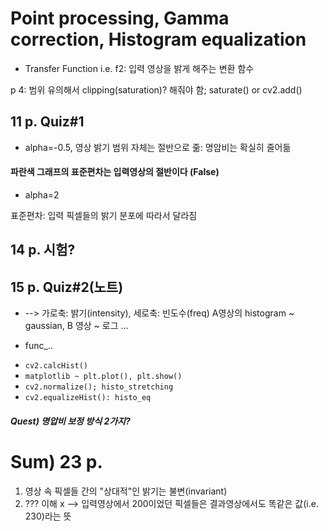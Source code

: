 # Point processing, Gamma correction, Histogram equalization
* Transfer Function
i.e. f2: 입력 영상을 밝게 해주는 변환 함수

p 4: 범위 유의해서 clipping(saturation)? 해줘야 함; saturate() or cv2.add()

## 11 p. Quiz#1
- alpha=-0.5, 영상 밝기 범위 자체는 절반으로 줆: 명암비는 확실히 줄어듦
#### 파란색 그래프의 표준편차는 입력영상의 절반이다 (False)
- alpha=2 

표준편차: 입력 픽셀들의 밝기 분포에 따라서 달라짐

## 14 p. 시험?

## 15 p. Quiz#2(노트)
-  --> 가로축: 밝기(intensity), 세로축: 빈도수(freq)
A영상의 histogram ~ gaussian, B 영상 ~ 로그
...

* func_..
- `cv2.calcHist()`
- `matplotlib ~ plt.plot(), plt.show()`
- `cv2.normalize(); histo_stretching`
- `cv2.equalizeHist(): histo_eq`

##### Quest) 명압비 보정 방식 2가지?

# Sum) 23 p.
1. 영상 속 픽셀들 간의 "상대적"인 밝기는 불변(invariant)
2. ??? 이해 x  --> 입력영상에서 200이었던 픽셀들은 결과영상에서도 똑같은 값(i.e. 230)라는 뜻